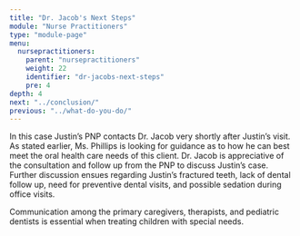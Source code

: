```yaml
---
title: "Dr. Jacob's Next Steps"
module: "Nurse Practitioners"
type: "module-page"
menu:
  nursepractitioners:
    parent: "nursepractitioners"
    weight: 22
    identifier: "dr-jacobs-next-steps"
    pre: 4
depth: 4
next: "../conclusion/"
previous: "../what-do-you-do/"
---
```

<div class="pageblock"><p>In this case Justin’s PNP contacts Dr. Jacob very shortly after Justin’s visit. As stated earlier, Ms. Phillips is looking for guidance as to how he can best meet the oral health care needs of this client. Dr. Jacob is appreciative of the consultation and follow up from the PNP to discuss Justin’s case. Further discussion ensues regarding Justin’s fractured teeth, lack of dental follow up, need for preventive dental visits, and possible sedation during office visits.  </p>
<p>Communication among the primary caregivers, therapists, and pediatric dentists is essential when treating children with special needs.  </p>
</div>